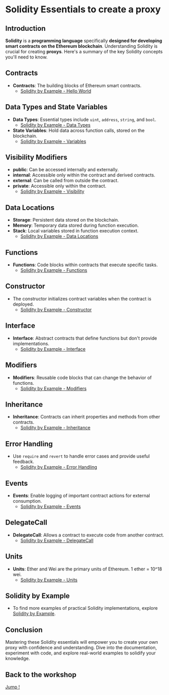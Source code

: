 # Solidity Essentials to create a proxy

## Introduction

**Solidity** is a **programming language** specifically **designed for developing smart contracts on the Ethereum blockchain**. Understanding Solidity is crucial for creating **proxys**. Here's a summary of the key Solidity concepts you'll need to know.

## Contracts

- **Contracts**: The building blocks of Ethereum smart contracts.
  - [Solidity by Example - Hello World](https://solidity-by-example.org/hello-world/)

## Data Types and State Variables

- **Data Types**: Essential types include `uint`, `address`, `string`, and `bool`.
  - [Solidity by Example - Data Types](https://solidity-by-example.org/primitives/)
- **State Variables**: Hold data across function calls, stored on the blockchain.
  - [Solidity by Example - Variables](https://solidity-by-example.org/variables/)

## Visibility Modifiers

- **public**: Can be accessed internally and externally.
- **internal**: Accessible only within the contract and derived contracts.
- **external**: Can be called from outside the contract.
- **private**: Accessible only within the contract.
  - [Solidity by Example - Visibility](https://solidity-by-example.org/visibility/)

## Data Locations

- **Storage**: Persistent data stored on the blockchain.
- **Memory**: Temporary data stored during function execution.
- **Stack**: Local variables stored in function execution context.
  - [Solidity by Example - Data Locations](https://solidity-by-example.org/data-locations/)

## Functions

- **Functions**: Code blocks within contracts that execute specific tasks.
  - [Solidity by Example - Functions](https://solidity-by-example.org/function/)

## Constructor

- The constructor initializes contract variables when the contract is deployed.
  - [Solidity by Example - Constructor](https://solidity-by-example.org/constructor/)

## Interface

- **Interface**: Abstract contracts that define functions but don't provide implementations.
  - [Solidity by Example - Interface](https://solidity-by-example.org/interface/)

## Modifiers
  - **Modifiers**: Reusable code blocks that can change the behavior of functions.
    - [Solidity by Example - Modifiers](https://solidity-by-example.org/function-modifier/)

## Inheritance

- **Inheritance**: Contracts can inherit properties and methods from other contracts.
  - [Solidity by Example - Inheritance](https://solidity-by-example.org/inheritance/)

## Error Handling

- Use `require` and `revert` to handle error cases and provide useful feedback.
  - [Solidity by Example - Error Handling](https://solidity-by-example.org/error/)

## Events

- **Events**: Enable logging of important contract actions for external consumption.
  - [Solidity by Example - Events](https://solidity-by-example.org/events/)

## DelegateCall

- **DelegateCall**: Allows a contract to execute code from another contract.
  - [Solidity by Example - DelegateCall](https://solidity-by-example.org/delegatecall/)

## Units

- **Units**: Ether and Wei are the primary units of Ethereum. 1 ether = 10^18 wei.
  - [Solidity by Example - Units](https://solidity-by-example.org/ether-units/)

## Solidity by Example

- To find more examples of practical Solidity implementations, explore [Solidity by Example](https://solidity-by-example.org/).

## Conclusion

Mastering these Solidity essentials will empower you to create your own proxy with confidence and understanding. Dive into the documentation, experiment with code, and explore real-world examples to solidify your knowledge.

## Back to the workshop

[Jump !](./README.md)